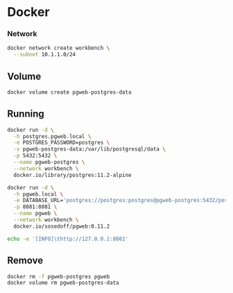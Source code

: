 # Docker

### Network

```sh
docker network create workbench \
  --subnet 10.1.1.0/24
```

## Volume

```sh
docker volume create pgweb-postgres-data
```

## Running

```sh
docker run -d \
  -h postgres.pgweb.local \
  -e POSTGRES_PASSWORD=postgres \
  -v pgweb-postgres-data:/var/lib/postgresql/data \
  -p 5432:5432 \
  --name pgweb-postgres \
  --network workbench \
  docker.io/library/postgres:11.2-alpine
```

```sh
docker run -d \
  -h pgweb.local \
  -e DATABASE_URL='postgres://postgres:postgres@pgweb-postgres:5432/postgres?sslmode=disable' \
  -p 8081:8081 \
  --name pgweb \
  --network workbench \
  docker.io/sosedoff/pgweb:0.11.2
```

```sh
echo -e '[INFO]\thttp://127.0.0.1:8081'
```

## Remove

```sh
docker rm -f pgweb-postgres pgweb
docker volume rm pgweb-postgres-data
```
